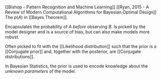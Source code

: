[[Bishop - Pattern Recognition and Machine Learning]]
[[Ryan, 2015 - A Review of Modern Computational Algorithms for Bayesian Optimal Design]]
The $p(A)$ in [[Bayes Theorem]]. 

Encapsulates the probability of $A$ _before_ observing $B$. 
Is picked by the model designer and is a source of bias, but can also make models more robust. 

Often picked to fit with the [[Likelihood distribution]] such that the prior is a [[Conjugate prior]]  and, together with the posterior, are [[Conjugate distributions]].

In Bayesian Statistics, the prior is used to encode knowledge about the _unknown parameters_ of the model.